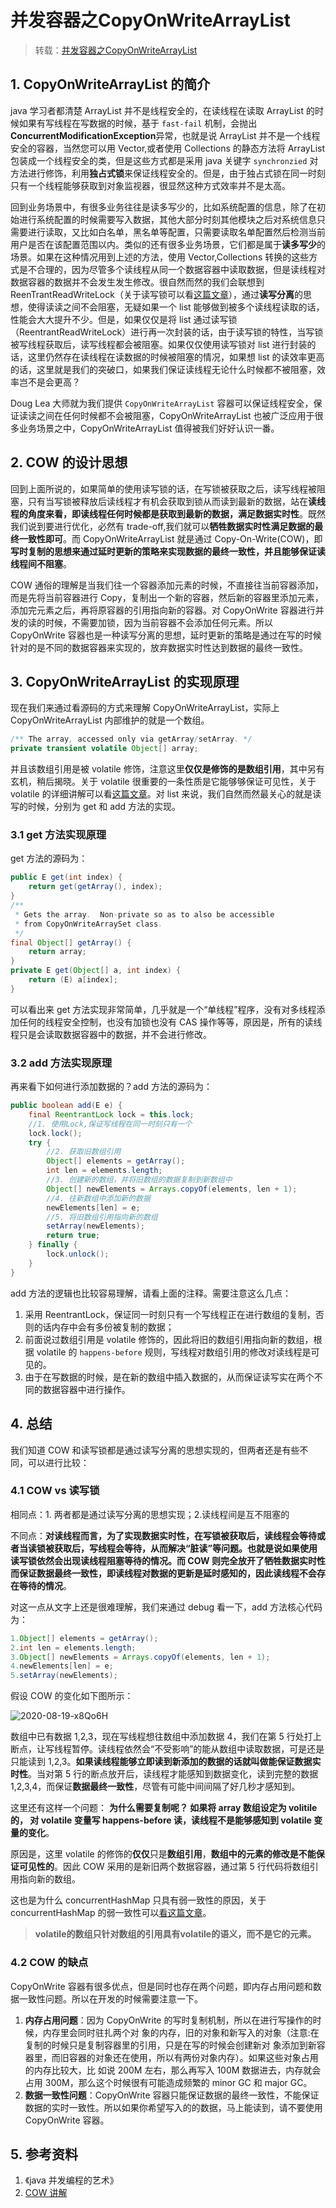 # 并发容器之CopyOnWriteArrayList

> 转载：[并发容器之CopyOnWriteArrayList](https://juejin.im/post/6844903602436374541)

## 1. CopyOnWriteArrayList 的简介

java 学习者都清楚 ArrayList 并不是线程安全的，在读线程在读取 ArrayList 的时候如果有写线程在写数据的时候，基于 `fast-fail` 机制，会抛出**ConcurrentModificationException**异常，也就是说 ArrayList 并不是一个线程安全的容器，当然您可以用 Vector,或者使用 Collections 的静态方法将 ArrayList 包装成一个线程安全的类，但是这些方式都是采用 java 关键字 `synchronzied` 对方法进行修饰，利用**独占式锁**来保证线程安全的。但是，由于独占式锁在同一时刻只有一个线程能够获取到对象监视器，很显然这种方式效率并不是太高。

回到业务场景中，有很多业务往往是读多写少的，比如系统配置的信息，除了在初始进行系统配置的时候需要写入数据，其他大部分时刻其他模块之后对系统信息只需要进行读取，又比如白名单，黑名单等配置，只需要读取名单配置然后检测当前用户是否在该配置范围以内。类似的还有很多业务场景，它们都是属于**读多写少**的场景。如果在这种情况用到上述的方法，使用 Vector,Collections 转换的这些方式是不合理的，因为尽管多个读线程从同一个数据容器中读取数据，但是读线程对数据容器的数据并不会发生发生修改。很自然而然的我们会联想到 ReenTrantReadWriteLock（关于读写锁可以看[这篇文章](https://juejin.im/post/6844903601546985485)），通过**读写分离**的思想，使得读读之间不会阻塞，无疑如果一个 list 能够做到被多个读线程读取的话，性能会大大提升不少。但是，如果仅仅是将 list 通过读写锁（ReentrantReadWriteLock）进行再一次封装的话，由于读写锁的特性，当写锁被写线程获取后，读写线程都会被阻塞。如果仅仅使用读写锁对 list 进行封装的话，这里仍然存在读线程在读数据的时候被阻塞的情况，如果想 list 的读效率更高的话，这里就是我们的突破口，如果我们保证读线程无论什么时候都不被阻塞，效率岂不是会更高？

Doug Lea 大师就为我们提供 `CopyOnWriteArrayList` 容器可以保证线程安全，保证读读之间在任何时候都不会被阻塞，CopyOnWriteArrayList 也被广泛应用于很多业务场景之中，CopyOnWriteArrayList 值得被我们好好认识一番。

## 2. COW 的设计思想

回到上面所说的，如果简单的使用读写锁的话，在写锁被获取之后，读写线程被阻塞，只有当写锁被释放后读线程才有机会获取到锁从而读到最新的数据，站在**读线程的角度来看，即读线程任何时候都是获取到最新的数据，满足数据实时性**。既然我们说到要进行优化，必然有 trade-off,我们就可以**牺牲数据实时性满足数据的最终一致性即可**。而 CopyOnWriteArrayList 就是通过 Copy-On-Write\(COW\)，即**写时复制的思想来通过延时更新的策略来实现数据的最终一致性，并且能够保证读线程间不阻塞**。

COW 通俗的理解是当我们往一个容器添加元素的时候，不直接往当前容器添加，而是先将当前容器进行 Copy，复制出一个新的容器，然后新的容器里添加元素，添加完元素之后，再将原容器的引用指向新的容器。对 CopyOnWrite 容器进行并发的读的时候，不需要加锁，因为当前容器不会添加任何元素。所以 CopyOnWrite 容器也是一种读写分离的思想，延时更新的策略是通过在写的时候针对的是不同的数据容器来实现的，放弃数据实时性达到数据的最终一致性。

## 3. CopyOnWriteArrayList 的实现原理

现在我们来通过看源码的方式来理解 CopyOnWriteArrayList，实际上 CopyOnWriteArrayList 内部维护的就是一个数组。

```java
/** The array, accessed only via getArray/setArray. */
private transient volatile Object[] array;
```

并且该数组引用是被 volatile 修饰，注意这里**仅仅是修饰的是数组引用**，其中另有玄机，稍后揭晓。关于 volatile 很重要的一条性质是它能够够保证可见性，关于 volatile 的详细讲解可以看[这篇文章](https://juejin.im/post/6844903601064640525)。对 list 来说，我们自然而然最关心的就是读写的时候，分别为 get 和 add 方法的实现。

### 3.1 get 方法实现原理

get 方法的源码为：

```java
public E get(int index) {
    return get(getArray(), index);
}
/**
 * Gets the array.  Non-private so as to also be accessible
 * from CopyOnWriteArraySet class.
 */
final Object[] getArray() {
    return array;
}
private E get(Object[] a, int index) {
    return (E) a[index];
}
```

可以看出来 get 方法实现非常简单，几乎就是一个“单线程”程序，没有对多线程添加任何的线程安全控制，也没有加锁也没有 CAS 操作等等，原因是，所有的读线程只是会读取数据容器中的数据，并不会进行修改。

### 3.2 add 方法实现原理

再来看下如何进行添加数据的？add 方法的源码为：

```java
public boolean add(E e) {
    final ReentrantLock lock = this.lock;
    //1. 使用Lock,保证写线程在同一时刻只有一个
    lock.lock();
    try {
        //2. 获取旧数组引用
        Object[] elements = getArray();
        int len = elements.length;
        //3. 创建新的数组，并将旧数组的数据复制到新数组中
        Object[] newElements = Arrays.copyOf(elements, len + 1);
        //4. 往新数组中添加新的数据
        newElements[len] = e;
        //5. 将旧数组引用指向新的数组
        setArray(newElements);
        return true;
    } finally {
        lock.unlock();
    }
}
```

add 方法的逻辑也比较容易理解，请看上面的注释。需要注意这么几点：

1. 采用 ReentrantLock，保证同一时刻只有一个写线程正在进行数组的复制，否则的话内存中会有多份被复制的数据；
2. 前面说过数组引用是 volatile 修饰的，因此将旧的数组引用指向新的数组，根据 volatile 的 `happens-before` 规则，写线程对数组引用的修改对读线程是可见的。
3. 由于在写数据的时候，是在新的数组中插入数据的，从而保证读写实在两个不同的数据容器中进行操作。

## 4. 总结

我们知道 COW 和读写锁都是通过读写分离的思想实现的，但两者还是有些不同，可以进行比较：

### 4.1 COW vs 读写锁

相同点：1. 两者都是通过读写分离的思想实现；2.读线程间是互不阻塞的

不同点：**对读线程而言，为了实现数据实时性，在写锁被获取后，读线程会等待或者当读锁被获取后，写线程会等待，从而解决“脏读”等问题。也就是说如果使用读写锁依然会出现读线程阻塞等待的情况。而 COW 则完全放开了牺牲数据实时性而保证数据最终一致性，即读线程对数据的更新是延时感知的，因此读线程不会存在等待的情况**。

对这一点从文字上还是很难理解，我们来通过 debug 看一下，add 方法核心代码为：

```java
1.Object[] elements = getArray();
2.int len = elements.length;
3.Object[] newElements = Arrays.copyOf(elements, len + 1);
4.newElements[len] = e;
5.setArray(newElements);
```

假设 COW 的变化如下图所示：

![2020-08-19-x8Qo6H](https://image.ldbmcs.com/2020-08-19-x8Qo6H.jpg)

数组中已有数据 1,2,3，现在写线程想往数组中添加数据 4，我们在第 5 行处打上断点，让写线程暂停。读线程依然会“不受影响”的能从数组中读取数据，可是还是只能读到 1,2,3。**如果读线程能够立即读到新添加的数据的话就叫做能保证数据实时性**。当对第 5 行的断点放开后，读线程才能感知到数据变化，读到完整的数据 1,2,3,4，而保证**数据最终一致性**，尽管有可能中间间隔了好几秒才感知到。

这里还有这样一个问题： **为什么需要复制呢？ 如果将 array 数组设定为 volitile 的， 对 volatile 变量写 happens-before 读，读线程不是能够感知到 volatile 变量的变化**。

原因是，这里 volatile 的修饰的**仅仅**只是**数组引用**，**数组中的元素的修改是不能保证可见性的**。因此 COW 采用的是新旧两个数据容器，通过第 5 行代码将数组引用指向新的数组。

这也是为什么 concurrentHashMap 只具有弱一致性的原因，关于 concurrentHashMap 的弱一致性可以[看这篇文章](http://ifeve.com/volatile-array-visiblity/294529737/)。

> **volatile的数组只针对数组的引用具有volatile的语义，而不是它的元素。**

### 4.2 COW 的缺点

CopyOnWrite 容器有很多优点，但是同时也存在两个问题，即内存占用问题和数据一致性问题。所以在开发的时候需要注意一下。

1. **内存占用问题**：因为 CopyOnWrite 的写时复制机制，所以在进行写操作的时候，内存里会同时驻扎两个对 象的内存，旧的对象和新写入的对象（注意:在复制的时候只是复制容器里的引用，只是在写的时候会创建新对 象添加到新容器里，而旧容器的对象还在使用，所以有两份对象内存）。如果这些对象占用的内存比较大，比 如说 200M 左右，那么再写入 100M 数据进去，内存就会占用 300M，那么这个时候很有可能造成频繁的 minor GC 和 major GC。
2. **数据一致性问题**：CopyOnWrite 容器只能保证数据的最终一致性，不能保证数据的实时一致性。所以如果你希望写入的的数据，马上能读到，请不要使用 CopyOnWrite 容器。

## 5. 参考资料

1. 《java 并发编程的艺术》
2. [COW 讲解](https://www.cnblogs.com/dolphin0520/p/3938914.html)

